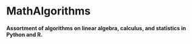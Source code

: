# MathAlgorithms

#### Assortment of algorithms on linear algebra, calculus, and statistics in Python and R.
